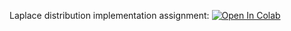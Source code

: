 Laplace distribution implementation assignment:
[![Open In Colab](https://colab.research.google.com/assets/colab-badge.svg)](https://colab.research.google.com/github/girafe-ai/ml-course/24s_harbour/homeworks/hw02_laplace/laplace_distribution_assignment_0_02.ipynb)